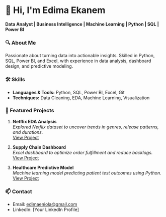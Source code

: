 # 👋 Hi, I'm Edima Ekanem  
**Data Analyst | Business Intelligence | Machine Learning | Python | SQL | Power BI**

### 🔍 About Me
Passionate about turning data into actionable insights. Skilled in Python, SQL, Power BI, and Excel, with experience in data analysis, dashboard design, and predictive modeling.

### 🛠 Skills
- **Languages & Tools:** Python, SQL, Power BI, Excel, Git
- **Techniques:** Data Cleaning, EDA, Machine Learning, Visualization

### 📂 Featured Projects
1. **Netflix EDA Analysis**  
   *Explored Netflix dataset to uncover trends in genres, release patterns, and durations.*  
   [View Project](https://github.com/Edima-e/netflix-eda-analysis/tree/main)

2. **Supply Chain Dashboard**  
   *Excel dashboard to optimize order fulfillment and reduce backlogs.*  
   [View Project](link-to-your-repo)

3. **Healthcare Predictive Model**  
   *Machine learning model predicting patient test outcomes using Python.*  
   [View Project](link-to-your-repo)

### 📫 Contact
- Email: edimaeniola@gmail.com
- LinkedIn: [Your LinkedIn Profile]
